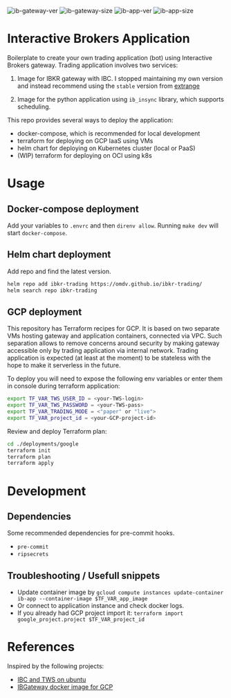 ![ib-gateway-ver](https://img.shields.io/docker/v/omdv/ib-gateway?label=ib-gateway&logo=docker)
![ib-gateway-size](https://img.shields.io/docker/image-size/omdv/ib-gateway?label=ib-gateway&logo=docker)
![ib-app-ver](https://img.shields.io/docker/v/omdv/ib-app?label=ib-app&logo=docker)
![ib-app-size](https://img.shields.io/docker/image-size/omdv/ib-app?label=ib-app&logo=docker)


# Interactive Brokers Application

Boilerplate to create your own trading application (bot) using Interactive Brokers gateway. Trading application involves two services:

1. Image for IBKR gateway with IBC. I stopped maintaining my own version and instead recommend using the `stable` version from [extrange](https://github.com/extrange/ibkr-docker)

2. Image for the python application using `ib_insync` library, which supports scheduling.


This repo provides several ways to deploy the application:
- docker-compose, which is recommended for local development
- terraform for deploying on GCP IaaS using VMs
- helm chart for deploying on Kubernetes cluster (local or PaaS)
- (WIP) terraform for deploying on OCI using k8s

# Usage

## Docker-compose deployment

Add your variables to `.envrc` and then `direnv allow`. Running `make dev` will start `docker-compose`.

## Helm chart deployment

Add repo and find the latest version.

```bash
helm repo add ibkr-trading https://omdv.github.io/ibkr-trading/
helm search repo ibkr-trading
```

## GCP deployment

This repository has Terraform recipes for GCP. It is based on two separate VMs hosting gateway and application containers, connected via VPC. Such separation allows to remove concerns around security by making gateway accessible only by trading application via internal network. Trading application is expected (at least at the moment) to be stateless with the hope to make it serverless in the future.

To deploy you will need to expose the following env variables or enter them in console during terraform application:

```bash
export TF_VAR_TWS_USER_ID = <your-TWS-login>
export TF_VAR_TWS_PASSWORD = <your-TWS-pass>
export TF_VAR_TRADING_MODE = <"paper" or "live">
export TF_VAR_project_id = <your-GCP-project-id>
```

Review and deploy Terraform plan:

```bash
cd ./deployments/google
terraform init
terraform plan
terraform apply
```

# Development

## Dependencies

Some recommended dependencies for pre-commit hooks.
- `pre-commit`
- `ripsecrets`

## Troubleshooting / Usefull snippets

- Update container image by `gcloud compute instances update-container ib-app --container-image $TF_VAR_app_image`
- Or connect to application instance and check docker logs.
- If you already had GCP project import it: `terraform import google_project.project $TF_VAR_project_id`


# References

Inspired by the following projects:

- [IBC and TWS on ubuntu](https://dimon.ca/how-to-setup-ibc-and-tws-on-headless-ubuntu-in-10-minutes)
- [IBGateway docker image for GCP](https://github.com/dvasdekis/ib-gateway-docker-gcp)

